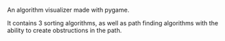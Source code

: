An algorithm visualizer made with pygame.

It contains 3 sorting algorithms, as well as path finding algorithms with the ability to create obstructions in the path.
